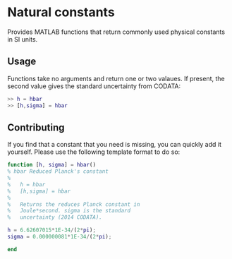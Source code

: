 # Natural constants
Provides MATLAB functions that return commonly used physical constants in SI units.

## Usage
Functions take no arguments and return one or two valaues. If present, the
second value gives the standard uncertainty from CODATA:

```matlab
>> h = hbar
>> [h,sigma] = hbar
```

## Contributing
If you find that a constant that you need is missing, you can quickly add it yourself. 
Please use the following template format to do so:
```matlab
function [h, sigma] = hbar()
% hbar Reduced Planck's constant
%
%   h = hbar
%   [h,sigma] = hbar
%
%   Returns the reduces Planck constant in
%   Joule*second. sigma is the standard
%   uncertainty (2014 CODATA).

h = 6.62607015*1E-34/(2*pi);
sigma = 0.000000081*1E-34/(2*pi);

end
```
